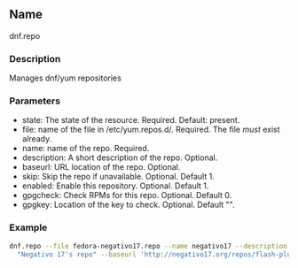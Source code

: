 ## Name

dnf.repo

### Description

Manages dnf/yum repositories

### Parameters

* state: The state of the resource. Required. Default: present.
* file: name of the file in /etc/yum.repos.d/. Required. The file _must_ exist already.
* name: name of the repo. Required.
* description: A short description of the repo. Optional.
* baseurl: URL location of the repo. Optional.
* skip: Skip the repo if unavailable. Optional. Default 1.
* enabled: Enable this repository. Optional. Default 1.
* gpgcheck: Check RPMs for this repo. Optional. Default 0.
* gpgkey: Location of the key to check. Optional. Default "".

### Example

```bash
dnf.repo --file fedora-negativo17.repo --name negativo17 --description \
  "Negativo 17's repo" --baseurl 'http://negativo17.org/repos/flash-plugin/fedora-$releasever/$basearch/'
```

